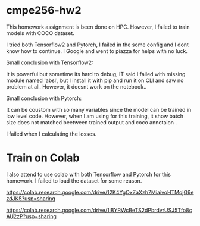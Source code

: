 # cmpe256-hw2

This homework assignment is been done on HPC. However, I failed to train models with COCO dataset.

I tried both Tensorflow2 and Pytorch, I failed in the some config and I dont know how to continue. I Google and went to piazza for helps with no luck.

Small conclusion with Tensorflow2:

It is powerful but sometime its hard to debug, IT said I failed with missing module named 'absl', but I install it with pip and run it on CLI and saw no problem at all. However, it doesnt work on the notebook..

Small conclusion with Pytorch:

It can be coustom with so many variables since the model can be trained in low level code. However, when I am using for this training, it show batch size does not matched beetween trained output and coco annotaion .

I failed when I calculating the losses.

# Train on Colab

I also attend to use colab with both Tensorflow and Pytorch for this homework. I failed to load the dataset for some reason. 

https://colab.research.google.com/drive/12K4YgOxZaXzh7MiaivoHTMojG6ezdJK5?usp=sharing

https://colab.research.google.com/drive/1iBYRWcBeTS2dPbrdvrUSJ5Tfo8cAU2zP?usp=sharing

